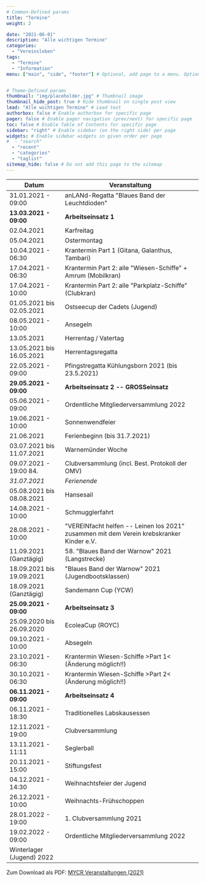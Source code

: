 ```yaml
---
# Common-Defined params
title: "Termine"
weight: 2

date: "2021-06-01"
description: "Alle wichtigen Termine"
categories:
  - "Vereinsleben"
tags:
  - "Termine"
  - "Information"
menu: ["main", "side", "footer"] # Optional, add page to a menu. Options: main, side, footer


# Theme-Defined params
thumbnail: "img/placeholder.jpg" # Thumbnail image
thumbnail_hide_post: true # Hide thumbnail on single post view
lead: "Alle wichtigen Termine" # Lead text
authorbox: false # Enable authorbox for specific page
pager: false # Enable pager navigation (prev/next) for specific page
toc: false # Enable Table of Contents for specific page
sidebar: "right" # Enable sidebar (on the right side) per page
widgets: # Enable sidebar widgets in given order per page
#  - "search"
  - "recent"
  - "categories"
  - "taglist"
sitemap_hide: false # Do not add this page to the sitemap
---
```

<!--more--> 


| Datum  | Veranstaltung | 
| ------------- | ------------- | 
| 31.01.2021 - 09:00 | anLANd-Regatta "Blaues Band der Leuchtdioden" |
| **13.03.2021 - 09:00** | **Arbeitseinsatz 1** |
| 02.04.2021 | Karfreitag |
| 05.04.2021 | Ostermontag |
| 10.04.2021 - 06:30 | Krantermin Part 1 (Gitana, Galanthus, Tambari) |
| 17.04.2021 - 06:30 | Krantermin Part 2: alle "Wiesen-Schiffe" + Amrum (Mobilkran) |
| 17.04.2021 - 10:00 | Krantermin Part 2: alle "Parkplatz-Schiffe" (Clubkran) |
| 01.05.2021 bis 02.05.2021 | Ostseecup der Cadets (Jugend) | 
| 08.05.2021 - 10:00 | Ansegeln |
| 13.05.2021 | Herrentag / Vatertag |
| 13.05.2021 bis 16.05.2021 | Herrentagsregatta |
| 22.05.2021 - 09:00 | Pfingstregatta Kühlungsborn 2021 (bis 23.5.2021) |
| **29.05.2021 - 09:00** | **Arbeitseinsatz 2 -- GROSSeinsatz** |
| 05.06.2021 - 09:00 | Ordentliche Mitgliederversammlung 2022 |
| 19.06.2021 - 10:00 | Sonnenwendfeier |
| 21.06.2021 | Ferienbeginn (bis 31.7.2021) |
| 03.07.2021 bis 11.07.2021 | Warnemünder Woche |
| 09.07.2021 - 19:00 84. | Clubversammlung (incl. Best. Protokoll der OMV) |
| _31.07.2021_ | _Ferienende_ |
| 05.08.2021 bis 08.08.2021 | Hansesail | 
| 14.08.2021 - 10:00 | Schmugglerfahrt |
| 28.08.2021 - 10:00 | "VEREINfacht helfen -- Leinen los 2021" zusammen mit dem Verein krebskranker Kinder e.V.|
| 11.09.2021 (Ganztägig) | 58. "Blaues Band der Warnow" 2021 (Langstrecke) |
| 18.09.2021 bis 19.09.2021 | "Blaues Band der Warnow" 2021 (Jugendbootsklassen) |
| 18.09.2021 (Ganztägig) | Sandemann Cup (YCW) |
| **25.09.2021 - 09:00** | **Arbeitseinsatz 3** |
| 25.09.2020 bis 26.09.2020 | EcoleaCup (ROYC) |
| 09.10.2021 - 10:00 | Absegeln |
| 23.10.2021 - 06:30 | Krantermin Wiesen-Schiffe >Part 1< (Änderung möglich!!) |
| 30.10.2021 - 06:30 | Krantermin Wiesen-Schiffe >Part 2< (Änderung möglich!!) |
| **06.11.2021 - 09:00** | **Arbeitseinsatz 4** |
| 06.11.2021 - 18:30 | Traditionelles Labskausessen |
| 12.11.2021 - 19:00 | Clubversammlung |
| 13.11.2021 - 11:11 | Seglerball |
| 20.11.2021 - 15:00 | Stiftungsfest |
| 04.12.2021 - 14:30 | Weihnachtsfeier der Jugend |
| 26.12.2021 - 10:00 | Weihnachts-Frühschoppen |
| 28.01.2022 - 19:00 | 1. Clubversammlung 2021 |
| 19.02.2022 - 09:00 | Ordentliche Mitgliederversammlung 2022 |
|  Winterlager (Jugend) 2022 |


Zum Download als PDF: [MYCR Veranstaltungen (2021)](../pdf/MYCR_Veranstaltungen_2021.pdf)
